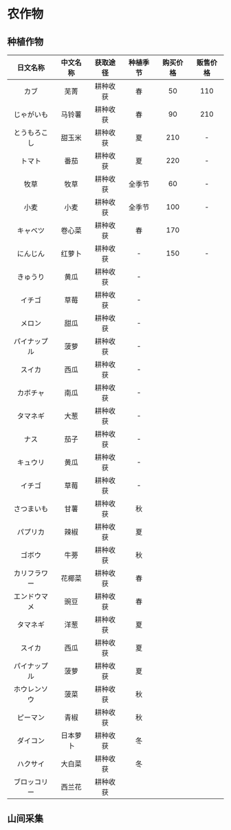 # 农作物

## 种植作物

|日文名称|中文名称|获取途径|种植季节|购买价格|贩售价格|
|:-:|:-:|:-:|:-:|:-:|:-:|
|カブ|芜菁|耕种收获|春|50|110|
|じゃがいも|马铃薯|耕种收获|春|90|210|
|とうもろこし|甜玉米|耕种收获|夏|210|-|
|トマト|番茄|耕种收获|夏|220|-|
|牧草|牧草|耕种收获|全季节|60|-|
|小麦|小麦|耕种收获|全季节|100|-|
|キャベツ|卷心菜|耕种收获|春|170||
|にんじん|红萝卜|耕种收获|-|150|-|
|きゅうり|黄瓜|耕种收获|-||
|イチゴ|草莓|耕种收获|-||
|メロン|甜瓜|耕种收获|-||
|パイナップル|菠萝|耕种收获|-||
|スイカ|西瓜|耕种收获|-|
|カボチャ|南瓜|耕种收获|-|
|タマネギ|大葱|耕种收获|-|
|ナス|茄子|耕种收获|-|
|キュウリ|黄瓜|耕种收获|-|
|イチゴ|草莓|耕种收获|-|
|さつまいも|甘薯|耕种收获|秋|
|パプリカ|辣椒|耕种收获|夏|
|ゴボウ|牛蒡|耕种收获|秋|
|カリフラワー|花椰菜|耕种收获|春|
|エンドウマメ|豌豆|耕种收获|春|
|タマネギ|洋葱|耕种收获|夏|
|スイカ|西瓜|耕种收获|夏|
|パイナップル|菠萝|耕种收获|夏|||
|ホウレンソウ|菠菜|耕种收获|秋|
|ピーマン|青椒|耕种收获|秋|
|ダイコン|日本萝卜|耕种收获|冬|
|ハクサイ|大白菜|耕种收获|冬|
|ブロッコリー|西兰花|耕种收获|

## 山间采集

